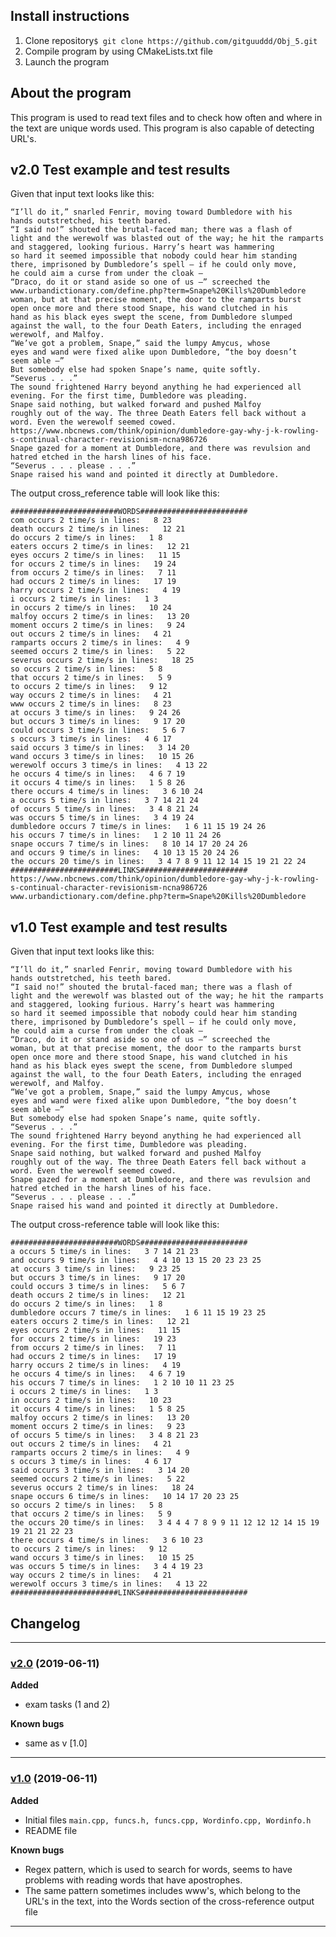 ## Install instructions
1. Clone repository```$ git clone https://github.com/gitguuddd/Obj_5.git```
2. Compile program by using CMakeLists.txt file
3. Launch the program
## About the program
This program is used to read text files and to check how often and where in the text are unique words used. This program is also capable of detecting URL's.
## v2.0 Test example and test results

Given that input text looks like this:
```
“I’ll do it,” snarled Fenrir, moving toward Dumbledore with his
hands outstretched, his teeth bared.
“I said no!” shouted the brutal-faced man; there was a flash of
light and the werewolf was blasted out of the way; he hit the ramparts and staggered, looking furious. Harry’s heart was hammering
so hard it seemed impossible that nobody could hear him standing
there, imprisoned by Dumbledore’s spell — if he could only move,
he could aim a curse from under the cloak —
“Draco, do it or stand aside so one of us —” screeched the www.urbandictionary.com/define.php?term=Snape%20Kills%20Dumbledore
woman, but at that precise moment, the door to the ramparts burst
open once more and there stood Snape, his wand clutched in his
hand as his black eyes swept the scene, from Dumbledore slumped
against the wall, to the four Death Eaters, including the enraged
werewolf, and Malfoy.
“We’ve got a problem, Snape,” said the lumpy Amycus, whose
eyes and wand were fixed alike upon Dumbledore, “the boy doesn’t
seem able —”
But somebody else had spoken Snape’s name, quite softly.
“Severus . . .”
The sound frightened Harry beyond anything he had experienced all evening. For the first time, Dumbledore was pleading.
Snape said nothing, but walked forward and pushed Malfoy
roughly out of the way. The three Death Eaters fell back without a
word. Even the werewolf seemed cowed.
https://www.nbcnews.com/think/opinion/dumbledore-gay-why-j-k-rowling-s-continual-character-revisionism-ncna986726
Snape gazed for a moment at Dumbledore, and there was revulsion and hatred etched in the harsh lines of his face.
“Severus . . . please . . .”
Snape raised his wand and pointed it directly at Dumbledore.
```
The output cross_reference table will look like this:
```
########################WORDS########################
com occurs 2 time/s in lines:   8 23
death occurs 2 time/s in lines:   12 21
do occurs 2 time/s in lines:   1 8
eaters occurs 2 time/s in lines:   12 21
eyes occurs 2 time/s in lines:   11 15
for occurs 2 time/s in lines:   19 24
from occurs 2 time/s in lines:   7 11
had occurs 2 time/s in lines:   17 19
harry occurs 2 time/s in lines:   4 19
i occurs 2 time/s in lines:   1 3
in occurs 2 time/s in lines:   10 24
malfoy occurs 2 time/s in lines:   13 20
moment occurs 2 time/s in lines:   9 24
out occurs 2 time/s in lines:   4 21
ramparts occurs 2 time/s in lines:   4 9
seemed occurs 2 time/s in lines:   5 22
severus occurs 2 time/s in lines:   18 25
so occurs 2 time/s in lines:   5 8
that occurs 2 time/s in lines:   5 9
to occurs 2 time/s in lines:   9 12
way occurs 2 time/s in lines:   4 21
www occurs 2 time/s in lines:   8 23
at occurs 3 time/s in lines:   9 24 26
but occurs 3 time/s in lines:   9 17 20
could occurs 3 time/s in lines:   5 6 7
s occurs 3 time/s in lines:   4 6 17
said occurs 3 time/s in lines:   3 14 20
wand occurs 3 time/s in lines:   10 15 26
werewolf occurs 3 time/s in lines:   4 13 22
he occurs 4 time/s in lines:   4 6 7 19
it occurs 4 time/s in lines:   1 5 8 26
there occurs 4 time/s in lines:   3 6 10 24
a occurs 5 time/s in lines:   3 7 14 21 24
of occurs 5 time/s in lines:   3 4 8 21 24
was occurs 5 time/s in lines:   3 4 19 24
dumbledore occurs 7 time/s in lines:   1 6 11 15 19 24 26
his occurs 7 time/s in lines:   1 2 10 11 24 26
snape occurs 7 time/s in lines:   8 10 14 17 20 24 26
and occurs 9 time/s in lines:   4 10 13 15 20 24 26
the occurs 20 time/s in lines:   3 4 7 8 9 11 12 14 15 19 21 22 24
########################LINKS########################
https://www.nbcnews.com/think/opinion/dumbledore-gay-why-j-k-rowling-s-continual-character-revisionism-ncna986726
www.urbandictionary.com/define.php?term=Snape%20Kills%20Dumbledore
```
## v1.0 Test example and test results
Given that input text looks like this:
```
“I’ll do it,” snarled Fenrir, moving toward Dumbledore with his
hands outstretched, his teeth bared.
“I said no!” shouted the brutal-faced man; there was a flash of
light and the werewolf was blasted out of the way; he hit the ramparts and staggered, looking furious. Harry’s heart was hammering
so hard it seemed impossible that nobody could hear him standing
there, imprisoned by Dumbledore’s spell — if he could only move,
he could aim a curse from under the cloak —
“Draco, do it or stand aside so one of us —” screeched the 
woman, but at that precise moment, the door to the ramparts burst
open once more and there stood Snape, his wand clutched in his
hand as his black eyes swept the scene, from Dumbledore slumped
against the wall, to the four Death Eaters, including the enraged
werewolf, and Malfoy.
“We’ve got a problem, Snape,” said the lumpy Amycus, whose
eyes and wand were fixed alike upon Dumbledore, “the boy doesn’t
seem able —”
But somebody else had spoken Snape’s name, quite softly.
“Severus . . .”
The sound frightened Harry beyond anything he had experienced all evening. For the first time, Dumbledore was pleading.
Snape said nothing, but walked forward and pushed Malfoy
roughly out of the way. The three Death Eaters fell back without a
word. Even the werewolf seemed cowed.
Snape gazed for a moment at Dumbledore, and there was revulsion and hatred etched in the harsh lines of his face.
“Severus . . . please . . .”
Snape raised his wand and pointed it directly at Dumbledore. 
```
The output cross-reference table will look like this:
```
########################WORDS########################
a occurs 5 time/s in lines:   3 7 14 21 23
and occurs 9 time/s in lines:   4 4 10 13 15 20 23 23 25
at occurs 3 time/s in lines:   9 23 25
but occurs 3 time/s in lines:   9 17 20
could occurs 3 time/s in lines:   5 6 7
death occurs 2 time/s in lines:   12 21
do occurs 2 time/s in lines:   1 8
dumbledore occurs 7 time/s in lines:   1 6 11 15 19 23 25
eaters occurs 2 time/s in lines:   12 21
eyes occurs 2 time/s in lines:   11 15
for occurs 2 time/s in lines:   19 23
from occurs 2 time/s in lines:   7 11
had occurs 2 time/s in lines:   17 19
harry occurs 2 time/s in lines:   4 19
he occurs 4 time/s in lines:   4 6 7 19
his occurs 7 time/s in lines:   1 2 10 10 11 23 25
i occurs 2 time/s in lines:   1 3
in occurs 2 time/s in lines:   10 23
it occurs 4 time/s in lines:   1 5 8 25
malfoy occurs 2 time/s in lines:   13 20
moment occurs 2 time/s in lines:   9 23
of occurs 5 time/s in lines:   3 4 8 21 23
out occurs 2 time/s in lines:   4 21
ramparts occurs 2 time/s in lines:   4 9
s occurs 3 time/s in lines:   4 6 17
said occurs 3 time/s in lines:   3 14 20
seemed occurs 2 time/s in lines:   5 22
severus occurs 2 time/s in lines:   18 24
snape occurs 6 time/s in lines:   10 14 17 20 23 25
so occurs 2 time/s in lines:   5 8
that occurs 2 time/s in lines:   5 9
the occurs 20 time/s in lines:   3 4 4 4 7 8 9 9 11 12 12 12 14 15 19 19 21 21 22 23
there occurs 4 time/s in lines:   3 6 10 23
to occurs 2 time/s in lines:   9 12
wand occurs 3 time/s in lines:   10 15 25
was occurs 5 time/s in lines:   3 4 4 19 23
way occurs 2 time/s in lines:   4 21
werewolf occurs 3 time/s in lines:   4 13 22
########################LINKS########################
```
## Changelog
---
### [v2.0](https://github.com/gitguddd/Obj_5/releases/tag/v2.0) (2019-06-11)
**Added**
- exam tasks (1 and 2)

**Known bugs**
- same as v [1.0]
---
### [v1.0](https://github.com/gitguuddd/Obj_5/releases/tag/v1.0) (2019-06-11)
**Added**
- Initial files ```main.cpp, funcs.h, funcs.cpp, Wordinfo.cpp, Wordinfo.h```
- README file

**Known bugs**
- Regex pattern, which is used to search for words, seems to have problems with reading words that have apostrophes.
- The same pattern sometimes includes www's, which belong to the URL's in the text, into the Words section of the cross-reference output file 
---
